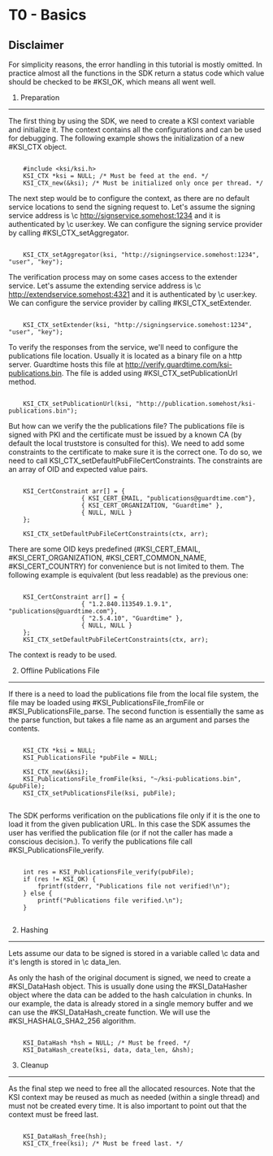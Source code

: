 T0 - Basics
===========

Disclaimer
----------

For simplicity reasons, the error handling in this tutorial is mostly omitted.
In practice almost all the functions in the SDK return a status code which
value should be checked to be #KSI_OK, which means all went well.

1. Preparation
---------------

The first thing by using the SDK, we need to create a KSI context variable
and initialize it. The context contains all the configurations and can be used
for debugging. The following example shows the initialization of a new #KSI_CTX
object.

~~~~~~~~~~{.c}

	#include <ksi/ksi.h>
	KSI_CTX *ksi = NULL; /* Must be feed at the end. */
	KSI_CTX_new(&ksi); /* Must be initialized only once per thread. */

~~~~~~~~~~

The next step would be to configure the context, as there are no default service
locations to send the signing request to. Let's assume the signing service address is
\c http://signservice.somehost:1234 and it is authenticated by \c user:key. We can configure
the signing service provider by calling #KSI_CTX_setAggregator.

~~~~~~~~~~{.c}

	KSI_CTX_setAggregator(ksi, "http://signingservice.somehost:1234", "user", "key");

~~~~~~~~~~

The verification process may on some cases access to the extender service. Let's assume the 
extending service address is \c http://extendservice.somehost:4321 and it is authenticated by
 \c user:key. We can configure the service provider by calling #KSI_CTX_setExtender.

~~~~~~~~~~{.c}

	KSI_CTX_setExtender(ksi, "http://signingservice.somehost:1234", "user", "key");

~~~~~~~~~~

To verify the responses from the service, we'll need to configure the publications
file location. Usually it is located as a binary file on a http server. Guardtime hosts
this file at http://verify.guardtime.com/ksi-publications.bin. The file is added using
#KSI_CTX_setPublicationUrl method.

~~~~~~~~~~{.c}

	KSI_CTX_setPublicationUrl(ksi, "http://publication.somehost/ksi-publications.bin");

~~~~~~~~~~

But how can we verify the the publications file? The publications file is signed with
PKI and the certificate must be issued by a known CA (by default the local truststore
is consulted for this). We need to add some constraints to the certificate to make sure
it is the correct one. To do so, we need to call KSI_CTX_setDefaultPubFileCertConstraints.
The constraints are an array of OID and expected value pairs.

~~~~~~~~~{.c}

	KSI_CertConstraint arr[] = {
	                { KSI_CERT_EMAIL, "publications@guardtime.com"},
	                { KSI_CERT_ORGANIZATION, "Guardtime" },
	                { NULL, NULL }
	};
	
	KSI_CTX_setDefaultPubFileCertConstraints(ctx, arr);

~~~~~~~~~

There are some OID keys predefined (#KSI_CERT_EMAIL, #KSI_CERT_ORGANIZATION, #KSI_CERT_COMMON_NAME, #KSI_CERT_COUNTRY) 
for convenience but is not limited to them. The following example is equivalent (but less readable) as
the previous one:

~~~~~~~~~~{.c}

	KSI_CertConstraint arr[] = {
	                { "1.2.840.113549.1.9.1", "publications@guardtime.com"},
	                { "2.5.4.10", "Guardtime" },
	                { NULL, NULL }
	};
	KSI_CTX_setDefaultPubFileCertConstraints(ctx, arr);

~~~~~~~~~~

The context is ready to be used.

2. Offline Publications File
----------------------------

If there is a need to load the publications file from the local file system, the file may be
loaded using #KSI_PublicationsFile_fromFile or #KSI_PublicationsFile_parse.
The second function is essentially the same as the parse function, but
takes a file name as an argument and parses the contents.

~~~~~~~~~~{.c}

	KSI_CTX *ksi = NULL;
	KSI_PublicationsFile *pubFile = NULL;
	
	KSI_CTX_new(&ksi);	
	KSI_PublicationsFile_fromFile(ksi, "~/ksi-publications.bin", &pubFile);
	KSI_CTX_setPublicationsFile(ksi, pubFile);
	
~~~~~~~~~~

The SDK performs verification on the publications file only if it is the one to load it from the
given publication URL. In this case the SDK assumes the user has verified the publication file (or
if not the caller has made a conscious decision.). To verify the publications file call #KSI_PublicationsFile_verify.

~~~~~~~~~~{.c}

	int res = KSI_PublicationsFile_verify(pubFile);
	if (res != KSI_OK) {
		fprintf(stderr, "Publications file not verified!\n");
	} else {
		printf("Publications file verified.\n");
	}
	
~~~~~~~~~~


2. Hashing
----------

Lets assume our data to be signed is stored in a variable called \c data and it's
length is stored in \c data_len.

As only the hash of the original document is signed, we need to create a #KSI_DataHash
object. This is usually done using the #KSI_DataHasher object where the data can be added to the
hash calculation in chunks. In our example, the data is already stored in a single
memory buffer and we can use the #KSI_DataHash_create function. We will use the 
#KSI_HASHALG_SHA2_256 algorithm.

~~~~~~~~~~{.c}

    KSI_DataHash *hsh = NULL; /* Must be freed. */
    KSI_DataHash_create(ksi, data, data_len, &hsh);

~~~~~~~~~~

3. Cleanup
----------

As the final step we need to free all the allocated resources. Note that the KSI context may
be reused as much as needed (within a single thread) and must not be created every time. It is
also important to point out that the context must be freed last.

~~~~~~~~~~{.c}

	KSI_DataHash_free(hsh);
	KSI_CTX_free(ksi); /* Must be freed last. */

~~~~~~~~~~
